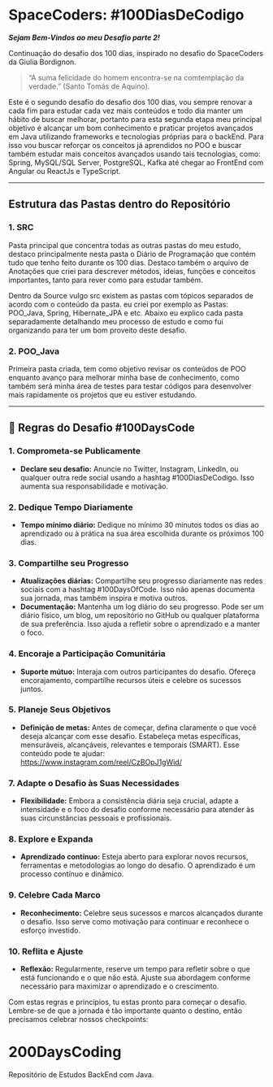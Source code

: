 # SpaceCoders: #100DiasDeCodigo

***Sejam Bem-Vindos ao meu Desafio parte 2!*** 

Continuação do desafio dos 100 dias, inspirado no desafio do SpaceCoders da Giulia Bordignon.

>“A suma felicidade do homem encontra-se na comtemplação da verdade.” (Santo Tomás de Aquino).

Este é o segundo desafio do desafio dos 100 dias, vou sempre renovar a cada fim para estudar cada vez mais conteúdos e todo dia manter um hábito de buscar melhorar, portanto para esta segunda etapa meu principal objetivo é alcançar um bom conhecimento e praticar projetos avançados em Java utilizando frameworks e tecnologias próprias para o backEnd. Para isso vou buscar reforçar os conceitos já aprendidos no POO e buscar também estudar mais conceitos avançados usando tais tecnologias, como: Spring, MySQL/SQL Server, PostgreSQL, Kafka até chegar ao FrontEnd com Angular ou ReactJs e TypeScript.

---

## Estrutura das Pastas dentro do Repositório

### 1. SRC
Pasta principal que concentra todas as outras pastas do meu estudo, destaco principalmente nesta pasta o Diário de Programação que contém tudo que tenho feito durante os 100 dias. Destaco também o arquivo de Anotações que criei para descrever métodos, ideias, funções e conceitos importantes, tanto para rever como para estudar também. 

Dentro da Source vulgo src existem as pastas com tópicos separados de acordo com o conteúdo da pasta. eu criei por exemplo as Pastas: POO_Java, Spring, Hibernate_JPA e etc. Abaixo eu explico cada pasta separadamente detalhando meu processo de estudo e como fui organizando para ter um bom proveito deste desafio.

### 2. POO_Java
Primeira pasta criada, tem como objetivo revisar os conteúdos de POO enquanto avanço para melhorar minha base de conhecimento, como também será minha área de testes para testar códigos para desenvolver mais rapidamente os projetos que eu estiver estudando.

---

## 🖖 **Regras do Desafio #100DaysCode**

### 1. Comprometa-se Publicamente

- **Declare seu desafio:** Anuncie no Twitter, Instagram, LinkedIn, ou qualquer outra rede social usando a hashtag #100DiasDeCodigo. Isso aumenta sua responsabilidade e motivação.

### 2. Dedique Tempo Diariamente

- **Tempo mínimo diário:** Dedique no mínimo 30 minutos todos os dias ao aprendizado ou à prática na sua área escolhida durante os próximos 100 dias.

### 3. Compartilhe seu Progresso

- **Atualizações diárias:** Compartilhe seu progresso diariamente nas redes sociais com a hashtag #100DaysOfCode. Isso não apenas documenta sua jornada, mas também inspira e motiva outros.
- **Documentação:** Mantenha um log diário do seu progresso. Pode ser um diário físico, um blog, um repositório no GitHub ou qualquer plataforma de sua preferência. Isso ajuda a refletir sobre o aprendizado e a manter o foco.

### 4. Encoraje a Participação Comunitária

- **Suporte mútuo:** Interaja com outros participantes do desafio. Ofereça encorajamento, compartilhe recursos úteis e celebre os sucessos juntos.

### 5. Planeje Seus Objetivos

- **Definição de metas:** Antes de começar, defina claramente o que você deseja alcançar com esse desafio. Estabeleça metas específicas, mensuráveis, alcançáveis, relevantes e temporais (SMART). Esse conteúdo pode te ajudar: https://www.instagram.com/reel/CzBOpJ1gWid/

### 7. Adapte o Desafio às Suas Necessidades

- **Flexibilidade:** Embora a consistência diária seja crucial, adapte a intensidade e o foco do desafio conforme necessário para atender às suas circunstâncias pessoais e profissionais.

### 8. Explore e Expanda

- **Aprendizado contínuo:** Esteja aberto para explorar novos recursos, ferramentas e metodologias ao longo do desafio. O aprendizado é um processo contínuo e dinâmico.

### 9. Celebre Cada Marco

- **Reconhecimento:** Celebre seus sucessos e marcos alcançados durante o desafio. Isso serve como motivação para continuar e reconhece o esforço investido.

### 10. Reflita e Ajuste

- **Reflexão:** Regularmente, reserve um tempo para refletir sobre o que está funcionando e o que não está. Ajuste sua abordagem conforme necessário para maximizar o aprendizado e o crescimento.

Com estas regras e princípios, tu estas pronto para começar o desafio. Lembre-se de que a jornada é tão importante quanto o destino, então precisamos celebrar nossos checkpoints:
# 200DaysCoding
Repositório de Estudos BackEnd com Java.
